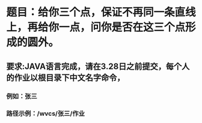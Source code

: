 # 题目：给你三个点，保证不再同一条直线上，再给你一点，问你是否在这三个点形成的圆外。

## 要求:JAVA语言完成，请在3.28日之前提交，每个人的作业以根目录下中文名字命令，
### 例如：张三 
### 路径示例：/wvcs/张三/作业

